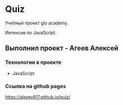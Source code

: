 # Quiz
Учебный проект glo academy. 

Интенсив по JavaScript.

## Выполнил проект - Агеев Алексей

### Технологии в проекте
- JavaScript

### Ссылка на github pages
<https://alexey917.github.io/quiz/>
